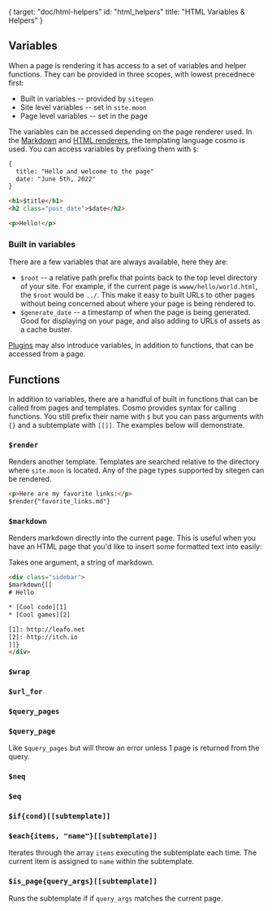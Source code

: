 {
  target: "doc/html-helpers"
  id: "html_helpers"
  title: "HTML Variables & Helpers"
}

## Variables

When a page is rendering it has access to a set of variables and helper
functions. They can be provided in three scopes, with lowest precednece first:

* Built in variables -- provided by `sitegen`
* Site level variables -- set in `site.moon`
* Page level variables -- set in the page


The variables can be accessed depending on the page renderer used. In the
[Markdown][markdown-renderer] and [HTML renderers][html-renderer], the templating language cosmo is used. You can
access variables by prefixing them with `$`:


```html
{
  title: "Hello and welcome to the page"
  date: "June 5th, 2022"
}

<h1>$title</h1>
<h2 class="post_date">$date</h2>

<p>Hello!</p>
```


### Built in variables

There are a few variables that are always available, here they are:

* `$root` -- a relative path prefix that points back to the top level directory of your site. For example, if the current page is `wwww/hello/world.html`, the `$root` would be `../`. This make it easy to built URLs to other pages without being concerned about where your page is being rendered to.
* `$generate_date` -- a timestamp of when the page is being generated. Good for displaying on your page, and also adding to URLs of assets as a cache buster.

[Plugins][plugins] may also introduce variables, in addition to functions, that can be accessed from a page.


## Functions

In addition to variables, there are a handful of built in functions that can be
called from pages and templates. Cosmo provides syntax for calling functions.
You still prefix their name with `$` but you can pass arguments with `{}` and a
subtemplate with `[[]]`. The examples below will demonstrate.

### `$render`

Renders another template. Templates are searched relative to the directory
where `site.moon` is located. Any of the page types supported by sitegen can be
rendered.

```html
<p>Here are my favorite links:</p>
$render{"favorite_links.md"}
```

### `$markdown`

Renders markdown directly into the current page. This is useful when you have
an HTML page that you'd like to insert some formatted text into easily:

Takes one argument, a string of markdown.

```html
<div class="sidebar">
$markdown{[[
# Hello

* [Cool code][1]
* [Cool games][2]

[1]: http://leafo.net
[2]: http://itch.io
]]}
</div>
```

### `$wrap`

### `$url_for`

### `$query_pages`

### `$query_page`

Like `$query_pages` but will throw an error unless 1 page is returned from the
query.


### `$neq`

### `$eq`

### `$if{cond}[[subtemplate]]`

### `$each{items, "name"}[[subtemplate]]`

Iterates through the array `items` executing the subtemplate each time. The
current item is assigned to `name` within the subtemplate.


### `$is_page{query_args}[[subtemplate]]`

Runs the subtemplate if if `query_args` matches the current page.


[cosmo]: http://cosmo.luaforge.net/
[plugins]: $root/doc/plugins.html
[markdown-renderer]: $url_for{id="renderers.markdown"}
[html-renderer]: $url_for{id="renderers.html"}


